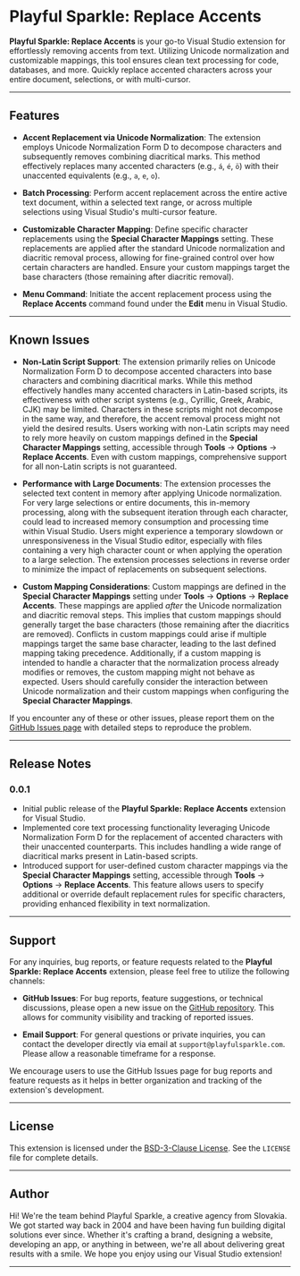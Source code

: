 # Playful Sparkle: Replace Accents

**Playful Sparkle: Replace Accents** is your go-to Visual Studio extension for effortlessly removing accents from text. Utilizing Unicode normalization and customizable mappings, this tool ensures clean text processing for code, databases, and more. Quickly replace accented characters across your entire document, selections, or with multi-cursor.

---

## Features

* **Accent Replacement via Unicode Normalization**: The extension employs Unicode Normalization Form D to decompose characters and subsequently removes combining diacritical marks. This method effectively replaces many accented characters (e.g., `á`, `é`, `ö`) with their unaccented equivalents (e.g., `a`, `e`, `o`).

* **Batch Processing**: Perform accent replacement across the entire active text document, within a selected text range, or across multiple selections using Visual Studio's multi-cursor feature.

* **Customizable Character Mapping**: Define specific character replacements using the **Special Character Mappings** setting. These replacements are applied after the standard Unicode normalization and diacritic removal process, allowing for fine-grained control over how certain characters are handled. Ensure your custom mappings target the base characters (those remaining after diacritic removal).

* **Menu Command**: Initiate the accent replacement process using the **Replace Accents** command found under the **Edit** menu in Visual Studio.

---

## Known Issues

* **Non-Latin Script Support**: The extension primarily relies on Unicode Normalization Form D to decompose accented characters into base characters and combining diacritical marks. While this method effectively handles many accented characters in Latin-based scripts, its effectiveness with other script systems (e.g., Cyrillic, Greek, Arabic, CJK) may be limited. Characters in these scripts might not decompose in the same way, and therefore, the accent removal process might not yield the desired results. Users working with non-Latin scripts may need to rely more heavily on custom mappings defined in the **Special Character Mappings** setting, accessible through **Tools** -> **Options** -> **Replace Accents**. Even with custom mappings, comprehensive support for all non-Latin scripts is not guaranteed.

* **Performance with Large Documents**: The extension processes the selected text content in memory after applying Unicode normalization. For very large selections or entire documents, this in-memory processing, along with the subsequent iteration through each character, could lead to increased memory consumption and processing time within Visual Studio. Users might experience a temporary slowdown or unresponsiveness in the Visual Studio editor, especially with files containing a very high character count or when applying the operation to a large selection. The extension processes selections in reverse order to minimize the impact of replacements on subsequent selections.

* **Custom Mapping Considerations**: Custom mappings are defined in the **Special Character Mappings** setting under **Tools** -> **Options** -> **Replace Accents**. These mappings are applied *after* the Unicode normalization and diacritic removal steps. This implies that custom mappings should generally target the base characters (those remaining after the diacritics are removed). Conflicts in custom mappings could arise if multiple mappings target the same base character, leading to the last defined mapping taking precedence. Additionally, if a custom mapping is intended to handle a character that the normalization process already modifies or removes, the custom mapping might not behave as expected. Users should carefully consider the interaction between Unicode normalization and their custom mappings when configuring the **Special Character Mappings**.

If you encounter any of these or other issues, please report them on the [GitHub Issues page](https://github.com/playfulsparkle/vs_ps_replace_accents/issues) with detailed steps to reproduce the problem.

---

## Release Notes

### 0.0.1

* Initial public release of the **Playful Sparkle: Replace Accents** extension for Visual Studio.
* Implemented core text processing functionality leveraging Unicode Normalization Form D for the replacement of accented characters with their unaccented counterparts. This includes handling a wide range of diacritical marks present in Latin-based scripts.
* Introduced support for user-defined custom character mappings via the **Special Character Mappings** setting, accessible through **Tools** -> **Options** -> **Replace Accents**. This feature allows users to specify additional or override default replacement rules for specific characters, providing enhanced flexibility in text normalization.

---

## Support

For any inquiries, bug reports, or feature requests related to the **Playful Sparkle: Replace Accents** extension, please feel free to utilize the following channels:

* **GitHub Issues**: For bug reports, feature suggestions, or technical discussions, please open a new issue on the [GitHub repository](https://github.com/playfulsparkle/vs_ps_replace_accents/issues). This allows for community visibility and tracking of reported issues.

* **Email Support**: For general questions or private inquiries, you can contact the developer directly via email at `support@playfulsparkle.com`. Please allow a reasonable timeframe for a response.

We encourage users to use the GitHub Issues page for bug reports and feature requests as it helps in better organization and tracking of the extension's development.

---

## License

This extension is licensed under the [BSD-3-Clause License](https://github.com/playfulsparkle/vs_ps_replace_accents/blob/main/LICENSE). See the `LICENSE` file for complete details.

---

## Author

Hi! We're the team behind Playful Sparkle, a creative agency from Slovakia. We got started way back in 2004 and have been having fun building digital solutions ever since. Whether it's crafting a brand, designing a website, developing an app, or anything in between, we're all about delivering great results with a smile. We hope you enjoy using our Visual Studio extension!

---